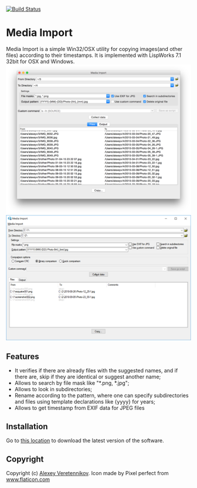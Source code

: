 [![Build Status](https://travis-ci.org/fourier/mediaimport.svg?branch=master)](https://travis-ci.org/fourier/mediaimport)
# Media Import
Media Import is a simple Win32/OSX utility for copying images(and other files) according to their timestamps. It is implemented with LispWorks 7.1 32bit for OSX and Windows.
![example](https://github.com/fourier/mediaimport/raw/screenshots/screenshot1.png "Example")
![example-win32](https://github.com/fourier/mediaimport/raw/screenshots/screenshot-win.png "Window screenshot")

## Features
- It verifies if there are already files with the suggested names, and if there are, skip if they are identical or suggest another name;
- Allows to search by file mask like "\*.png, \*.jpg";
- Allows to look in subdirectories;
- Rename according to the pattern, where one can specify subdirectories and files using template declarations like {yyyy} for years;
- Allows to get timestamp from EXIF data for JPEG files

## Installation
Go to [this location](https://github.com/fourier/mediaimport/releases) to download the latest version of the software.

## Copyright
Copyright (c) [Alexey Veretennikov](mailto:alexey.veretennikov@gmail.com). 
Icon made by Pixel perfect from www.flaticon.com
